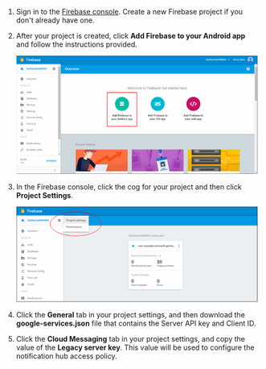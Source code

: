 

1. Sign in to the [Firebase console](https://firebase.google.com/console/). Create a new Firebase project if you don't already have one.
2. After your project is created, click **Add Firebase to your Android app** and follow the instructions provided.

    ![](./media/notification-hubs-enable-firebase-cloud-messaging/notification-hubs-add-firebase-to-android-app.png)
3. In the Firebase console, click the cog for your project and then click **Project Settings**.

    ![](./media/notification-hubs-enable-firebase-cloud-messaging/notification-hubs-firebase-console-project-settings.png)
4. Click the **General** tab in your project settings, and then download the **google-services.json** file that contains the Server API key and Client ID.
5. Click the **Cloud Messaging** tab in your project settings, and copy the value of the **Legacy server key**. This value will be used to configure the notification hub access policy.

<!-- ms.date: 01/23/2018 -->